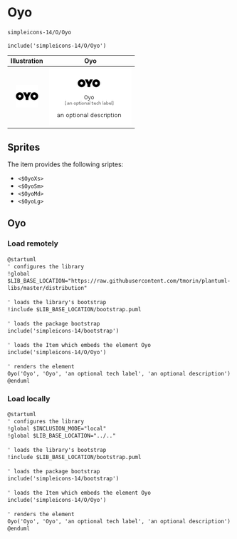 # Oyo


```text
simpleicons-14/O/Oyo
```

```text
include('simpleicons-14/O/Oyo')
```



| Illustration | Oyo |
| :---: | :---: |
| ![illustration for Illustration](../../simpleicons-14/O/Oyo.png) | ![illustration for Oyo](../../simpleicons-14/O/Oyo.Local.png) |



## Sprites
The item provides the following sriptes:

- `<$OyoXs>`
- `<$OyoSm>`
- `<$OyoMd>`
- `<$OyoLg>`





## Oyo

### Load remotely
```plantuml
@startuml
' configures the library
!global $LIB_BASE_LOCATION="https://raw.githubusercontent.com/tmorin/plantuml-libs/master/distribution"

' loads the library's bootstrap
!include $LIB_BASE_LOCATION/bootstrap.puml

' loads the package bootstrap
include('simpleicons-14/bootstrap')

' loads the Item which embeds the element Oyo
include('simpleicons-14/O/Oyo')

' renders the element
Oyo('Oyo', 'Oyo', 'an optional tech label', 'an optional description')
@enduml
```

### Load locally
```plantuml
@startuml
' configures the library
!global $INCLUSION_MODE="local"
!global $LIB_BASE_LOCATION="../.."

' loads the library's bootstrap
!include $LIB_BASE_LOCATION/bootstrap.puml

' loads the package bootstrap
include('simpleicons-14/bootstrap')

' loads the Item which embeds the element Oyo
include('simpleicons-14/O/Oyo')

' renders the element
Oyo('Oyo', 'Oyo', 'an optional tech label', 'an optional description')
@enduml
```

